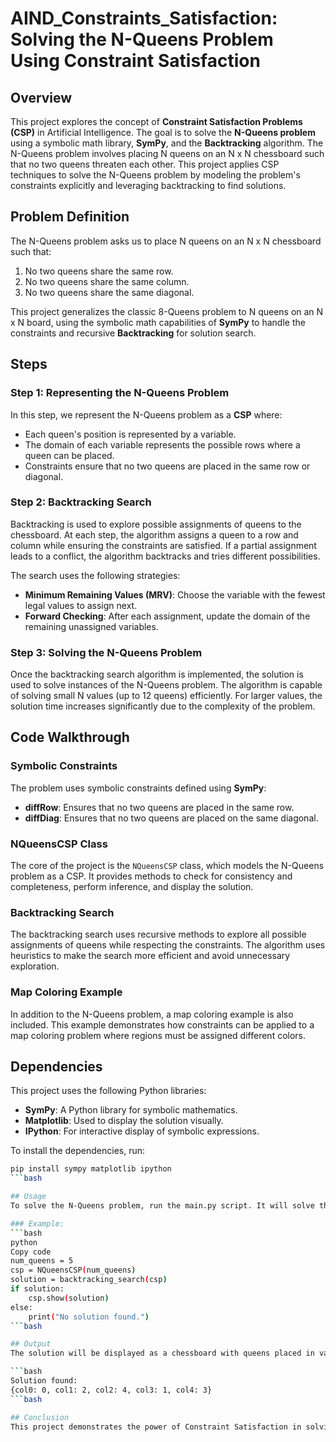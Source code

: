 # AIND_Constraints_Satisfaction: Solving the N-Queens Problem Using Constraint Satisfaction

## Overview

This project explores the concept of **Constraint Satisfaction Problems (CSP)** in Artificial Intelligence. The goal is to solve the **N-Queens problem** using a symbolic math library, **SymPy**, and the **Backtracking** algorithm. The N-Queens problem involves placing N queens on an N x N chessboard such that no two queens threaten each other. This project applies CSP techniques to solve the N-Queens problem by modeling the problem's constraints explicitly and leveraging backtracking to find solutions.

## Problem Definition

The N-Queens problem asks us to place N queens on an N x N chessboard such that:
1. No two queens share the same row.
2. No two queens share the same column.
3. No two queens share the same diagonal.

This project generalizes the classic 8-Queens problem to N queens on an N x N board, using the symbolic math capabilities of **SymPy** to handle the constraints and recursive **Backtracking** for solution search.

## Steps

### Step 1: Representing the N-Queens Problem
In this step, we represent the N-Queens problem as a **CSP** where:
- Each queen's position is represented by a variable.
- The domain of each variable represents the possible rows where a queen can be placed.
- Constraints ensure that no two queens are placed in the same row or diagonal.

### Step 2: Backtracking Search
Backtracking is used to explore possible assignments of queens to the chessboard. At each step, the algorithm assigns a queen to a row and column while ensuring the constraints are satisfied. If a partial assignment leads to a conflict, the algorithm backtracks and tries different possibilities.

The search uses the following strategies:
- **Minimum Remaining Values (MRV)**: Choose the variable with the fewest legal values to assign next.
- **Forward Checking**: After each assignment, update the domain of the remaining unassigned variables.

### Step 3: Solving the N-Queens Problem
Once the backtracking search algorithm is implemented, the solution is used to solve instances of the N-Queens problem. The algorithm is capable of solving small N values (up to 12 queens) efficiently. For larger values, the solution time increases significantly due to the complexity of the problem.

## Code Walkthrough

### Symbolic Constraints

The problem uses symbolic constraints defined using **SymPy**:
- **diffRow**: Ensures that no two queens are placed in the same row.
- **diffDiag**: Ensures that no two queens are placed on the same diagonal.

### NQueensCSP Class

The core of the project is the `NQueensCSP` class, which models the N-Queens problem as a CSP. It provides methods to check for consistency and completeness, perform inference, and display the solution.

### Backtracking Search

The backtracking search uses recursive methods to explore all possible assignments of queens while respecting the constraints. The algorithm uses heuristics to make the search more efficient and avoid unnecessary exploration.

### Map Coloring Example

In addition to the N-Queens problem, a map coloring example is also included. This example demonstrates how constraints can be applied to a map coloring problem where regions must be assigned different colors.

## Dependencies

This project uses the following Python libraries:
- **SymPy**: A Python library for symbolic mathematics.
- **Matplotlib**: Used to display the solution visually.
- **IPython**: For interactive display of symbolic expressions.

To install the dependencies, run:

```bash
pip install sympy matplotlib ipython
```bash

## Usage
To solve the N-Queens problem, run the main.py script. It will solve the problem for a 5x5 board by default, but you can modify the num_queens variable to change the board size.

### Example:
```bash
python
Copy code
num_queens = 5
csp = NQueensCSP(num_queens)
solution = backtracking_search(csp)
if solution:
    csp.show(solution)
else:
    print("No solution found.")
```bash

## Output
The solution will be displayed as a chessboard with queens placed in valid positions. For example, a solution for a 5x5 board might look like this:

```bash
Solution found:
{col0: 0, col1: 2, col2: 4, col3: 1, col4: 3}
```bash

## Conclusion
This project demonstrates the power of Constraint Satisfaction in solving problems like the N-Queens puzzle. By using symbolic math to define constraints and backtracking for searching, we can efficiently find solutions to problems with multiple variables and complex constraints.
